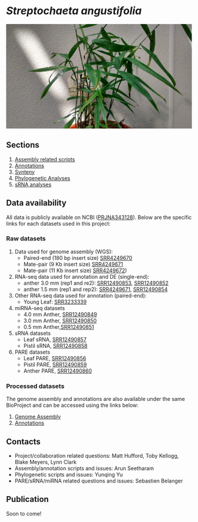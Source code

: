 # _Streptochaeta angustifolia_

![_Streptochaeta angustifolia](https://github.com/HuffordLab/streptochaeta/blob/master/Streptochaeta_angustifolia.jpg?raw=true)

## Sections

1. [Assembly related scripts](assembly/README.md)
2. [Annotations](annotation/README.md)
3. [Synteny](synteny/README.md)
4. [Phylogenetic Analyses](phylogenetic-analyses/README.md)
5. [sRNA analyses](small-RNA-analyses/README.md)

## Data availability


All data is publicly available on NCBI ([PRJNA343128](https://www.ncbi.nlm.nih.gov/Traces/study/?acc=SRP089974&o=assay_type_s%3Aa)). Below are the specific links for each datasets used in this project:

### Raw datasets

1. Data used for genome assembly (WGS):
      - Paired-end (180 bp insert size) [SRR4249670](https://trace.ncbi.nlm.nih.gov/Traces/sra/?run=SRR4249670)
      - Mate-pair (9 Kb insert size) [SRR4249671](https://trace.ncbi.nlm.nih.gov/Traces/sra/?run=SRR4249671)
      - Mate-pair (11 Kb insert size) [SRR4249672](https://trace.ncbi.nlm.nih.gov/Traces/sra/?run=SRR4249672))
2. RNA-seq data used for annotation and DE (single-end):
      - anther 3.0 mm (rep1 and re2): [SRR12490853](https://trace.ncbi.nlm.nih.gov/Traces/sra/?run=SRR12490853), [SRR12490852](https://trace.ncbi.nlm.nih.gov/Traces/sra/?run=SRR12490852)
      - anther 1.5 mm (rep1 and rep2): [SRR4249671](https://trace.ncbi.nlm.nih.gov/Traces/sra/?run=SRR4249671), [SRR12490854](https://trace.ncbi.nlm.nih.gov/Traces/sra/?run=SRR12490854)
3. Other RNA-seq data used for annotation (paired-end):
      - Young Leaf: [SRR3233339](https://www.ncbi.nlm.nih.gov/biosample/SAMN04515355)
4. miRNA-seq datasets
      - 4.0 mm Anther, [SRR12490849](https://trace.ncbi.nlm.nih.gov/Traces/sra?run=SRR12490849)
      - 3.0 mm Anther, [SRR12490850](https://trace.ncbi.nlm.nih.gov/Traces/sra?run=SRR12490850)
      - 0.5 mm Anther,[SRR12490851](https://trace.ncbi.nlm.nih.gov/Traces/sra?run=SRR12490851)
5. sRNA datasets
      - Leaf sRNA, [SRR12490857](https://trace.ncbi.nlm.nih.gov/Traces/sra?run=SRR12490857)
      - Pistil sRNA, [SRR12490858](https://trace.ncbi.nlm.nih.gov/Traces/sra?run=SRR12490858)
4. PARE datasets
      - Leaf PARE, [SRR12490856](https://trace.ncbi.nlm.nih.gov/Traces/sra?run=SRR12490856)
      - Pistil PARE, [SRR12490859](https://trace.ncbi.nlm.nih.gov/Traces/sra?run=SRR12490859)
      - Anther PARE, [SRR12490860](https://trace.ncbi.nlm.nih.gov/Traces/sra?run=SRR12490860)

### Processed datasets
The genome assembly and annotations are also available under the same BioProject and can be accessed using the links below:

1. [Genome Assembly]()
2. [Annotations]()


## Contacts

- Project/collaboration related questions: Matt Hufford, Toby Kellogg, Blake Meyers, Lynn Clark
- Assembly/annotation scripts and issues: Arun Seetharam
- Phylogenetic scripts and issues: Yunqing Yu
- PARE/sRNA/miRNA related questions and issues: Sebastien Belanger

## Publication

Soon to come!
